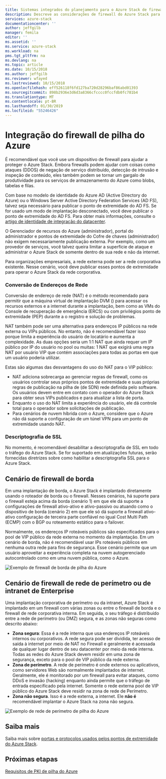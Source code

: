 ```yaml
---
title: Sistemas integrados do planejamento para o Azure Stack de firewall de pilha do Azure | Microsoft Docs
description: Descreve as considerações de firewall do Azure Stack para implantações de vários nós conectados ao Azure de pilha do Azure.
services: azure-stack
documentationcenter: ''
author: jeffgilb
manager: femila
editor: ''
ms.assetid: ''
ms.service: azure-stack
ms.workload: na
pms.tgt_pltfrm: na
ms.devlang: na
ms.topic: article
ms.date: 10/15/2018
ms.author: jeffgilb
ms.reviewer: wfayed
ms.lastreviewed: 10/15/2018
ms.openlocfilehash: eff526118f6fd127ba720d28296baf86abd01393
ms.sourcegitcommit: 898b2936e3d6d3a8366cfcccc0fccfdb0fc781b4
ms.translationtype: MT
ms.contentlocale: pt-BR
ms.lasthandoff: 01/30/2019
ms.locfileid: "55246426"
---
```

# <a name="azure-stack-firewall-integration"></a>Integração do firewall de pilha do Azure
É recomendável que você use um dispositivo de firewall para ajudar a proteger o Azure Stack. Embora firewalls podem ajudar com coisas como ataques (DDOS) de negação de serviço distribuído, detecção de intrusão e inspeção de conteúdo, eles também podem se tornar um gargalo de produtividade para os serviços de armazenamento do Azure como blobs, tabelas e filas.

Com base no modelo de identidade do Azure AD (Active Directory do Azure) ou o Windows Server Active Directory Federation Services (AD FS), talvez seja necessário para publicar o ponto de extremidade do AD FS. Se for usado um modo de implantação desconectado, você deve publicar o ponto de extremidade do AD FS. Para obter mais informações, consulte o [artigo de identidade de integração do datacenter](azure-stack-integrate-identity.md).

O Gerenciador de recursos do Azure (administrador), portal do administrador e pontos de extremidade do Cofre de chaves (administrador) não exigem necessariamente publicação externa. Por exemplo, como um provedor de serviços, você talvez queira limitar a superfície de ataque e administrar o Azure Stack de somente dentro de sua rede e não da internet.

Para organizações empresariais, a rede externa pode ser a rede corporativa existente. Nesse cenário, você deve publicar esses pontos de extremidade para operar o Azure Stack da rede corporativa.

### <a name="network-address-translation"></a>Conversão de Endereços de Rede
Conversão de endereço de rede (NAT) é o método recomendado para permitir que a máquina virtual de implantação DVM () para acessar os recursos externos e a internet durante a implantação, bem como as VMs do Console de recuperação de emergência (ERCS) ou com privilégios ponto de extremidade (PEP) durante a o registro e solução de problemas.

NAT também pode ser uma alternativa para endereços IP públicos na rede externa ou VIPs públicos. No entanto, não é recomendável fazer isso porque limita a experiência do usuário de locatário e aumenta a complexidade. As duas opções seria um 1:1 NAT que ainda requer um IP público por IP do usuário no pool ou muitas: 1 NAT que exigirá uma regra NAT por usuário VIP que contém associações para todas as portas em que um usuário poderia utilizar.

Estas são algumas das desvantagens do uso do NAT para o VIP público:
- NAT adiciona sobrecarga ao gerenciar regras de firewall, como os usuários controlar seus próprios pontos de extremidade e suas próprias regras de publicação na pilha de (de SDN) rede definida pelo software. Os usuários devem entre em contato com o operador do Azure Stack para obter seus VIPs publicados e para atualizar a lista de porta.
- Enquanto o uso do NAT limita a experiência do usuário, ele dá controle total para o operador sobre solicitações de publicação.
- Para cenários de nuvem híbrida com o Azure, considere que o Azure não dá suporte a configuração de um túnel VPN para um ponto de extremidade usando NAT.

### <a name="ssl-decryption"></a>Descriptografia de SSL
No momento, é recomendável desabilitar a descriptografia de SSL em todo o tráfego do Azure Stack. Se for suportado em atualizações futuras, serão fornecidas diretrizes sobre como habilitar a descriptografia SSL para o Azure Stack.

## <a name="edge-firewall-scenario"></a>Cenário de firewall de borda
Em uma implantação de borda, o Azure Stack é implantado diretamente usando o roteador de borda ou o firewall. Nesses cenários, há suporte para o firewall esteja acima da borda (cenário 1) em que ele dá suporte a configurações de firewall ativo-ativo e ativo-passivo ou atuando como o dispositivo de borda (cenário 2) em que ele só dá suporte a firewall ativo-ativo configuração de terceira parte confiável no igual Cost Multi Path (ECMP) com o BGP ou roteamento estático para o failover.

Normalmente, os endereços IP roteáveis públicos são especificados para o pool de VIP público da rede externa no momento da implantação. Em um cenário de borda, não é recomendável usar IPs roteáveis públicos em nenhuma outra rede para fins de segurança. Esse cenário permite que um usuário aproveitar a experiência completa na nuvem autogerenciado autocontrolado como em uma nuvem pública, como o Azure.  

![Exemplo de firewall de borda de pilha do Azure](./media/azure-stack-firewall/firewallScenarios.png)

## <a name="enterprise-intranet-or-perimeter-network-firewall-scenario"></a>Cenário de firewall de rede de perímetro ou de intranet de Enterprise
Uma implantação corporativa de perímetro ou da intranet, Azure Stack é implantado em um firewall com várias zonas ou entre o firewall de borda e o firewall de rede corporativa interna. Em seguida, o seu tráfego é distribuído entre a rede de perímetro (ou DMZ) segura, e as zonas não seguras como descrito abaixo:

- **Zona segura**: Essa é a rede interna que usa endereços IP roteáveis internos ou corporativos. A rede segura pode ser dividida, ter acesso de saída à internet por meio de NAT no Firewall e geralmente é acessada de qualquer lugar dentro de seu datacenter por meio da rede interna. Todas as redes do Azure Stack devem residir em uma zona de segurança, exceto para o pool de VIP público da rede externa.
- **Zona de perímetro**. A rede de perímetro é onde externos ou aplicativos, como servidores Web são normalmente implantados de internet. Geralmente, ele é monitorado por um firewall para evitar ataques, como DDoS e invasão (hacking) enquanto ainda permite que o tráfego de entrada especificado pela internet. Somente o rede externa pool de VIP público do Azure Stack deve residir na zona de rede de Perímetro.
- **Zona não segura**. Isso é a rede externa, a internet. Ele **não é** recomendável implantar o Azure Stack na zona não segura.

![Exemplo de rede de perímetro de pilha do Azure](./media/azure-stack-firewall/perimeter-network-scenario.png)

## <a name="learn-more"></a>Saiba mais
Saiba mais sobre [portas e protocolos usados pelos pontos de extremidade do Azure Stack](azure-stack-integrate-endpoints.md).

## <a name="next-steps"></a>Próximas etapas
[Requisitos de PKI de pilha do Azure](azure-stack-pki-certs.md)


